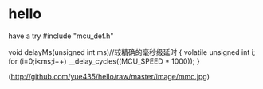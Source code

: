 hello
=====

have a try
#include "mcu_def.h"

void delayMs(unsigned int ms)//较精确的毫秒级延时
{
  volatile unsigned int i;
  for (i=0;i<ms;i++)
    __delay_cycles((MCU_SPEED * 1000));
}


(http://github.com/yue435/hello/raw/master/image/mmc.jpg)



